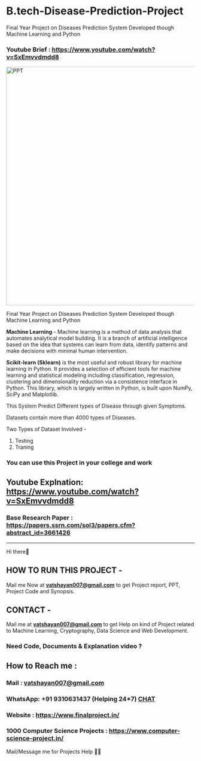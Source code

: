 # B.tech-Disease-Prediction-Project
Final Year Project on Diseases Prediction System Developed though Machine Learning and Python
### Youtube Brief : https://www.youtube.com/watch?v=SxEmvvdmdd8

<img width="637" alt="PPT" src="https://user-images.githubusercontent.com/28294942/111044428-ab4ab100-846e-11eb-889d-befda0eba644.PNG">

Final Year Project on Diseases Prediction System Developed though Machine Learning and Python

**Machine Learning** - Machine learning is a method of data analysis that automates analytical model building. It is a branch of artificial intelligence based on the idea that systems can learn from data, identify patterns and make decisions with minimal human intervention.

**Scikit-learn (Sklearn)** is the most useful and robust library for machine learning in Python. It provides a selection of efficient tools for machine learning and statistical modeling including classification, regression, clustering and dimensionality reduction via a consistence interface in Python. This library, which is largely written in Python, is built upon NumPy, SciPy and Matplotlib.

This System Predict Different types of Disease through given Symptoms. 

Datasets contain more than 4000 types of Diseases. 

Two Types of Dataset Involved -
1. Testing 
2. Traning

### You can use this Project in your college and work

## Youtube Explnation: https://www.youtube.com/watch?v=SxEmvvdmdd8

### Base Research Paper : https://papers.ssrn.com/sol3/papers.cfm?abstract_id=3661426
******************************************************************************************************************************************************************
Hi there👋
## HOW TO RUN THIS PROJECT -
Mail me Now at **vatshayan007@gmail.com** to get Project report, PPT, Project Code and Synopsis.

## CONTACT -
Mail me at **vatshayan007@gmail.com** to get Help on kind of Project related to Machine Learning, Cryptography, Data Science and Web Development. 

### Need Code, Documents & Explanation video ? 

## How to Reach me :

### Mail : vatshayan007@gmail.com 

### WhatsApp: **+91 9310631437** (Helping 24*7) **[CHAT](https://wa.me/message/CHWN2AHCPMAZK1)** 

### Website : https://www.finalproject.in/

### 1000 Computer Science Projects : https://www.computer-science-project.in/

Mail/Message me for Projects Help 🙏🏻

